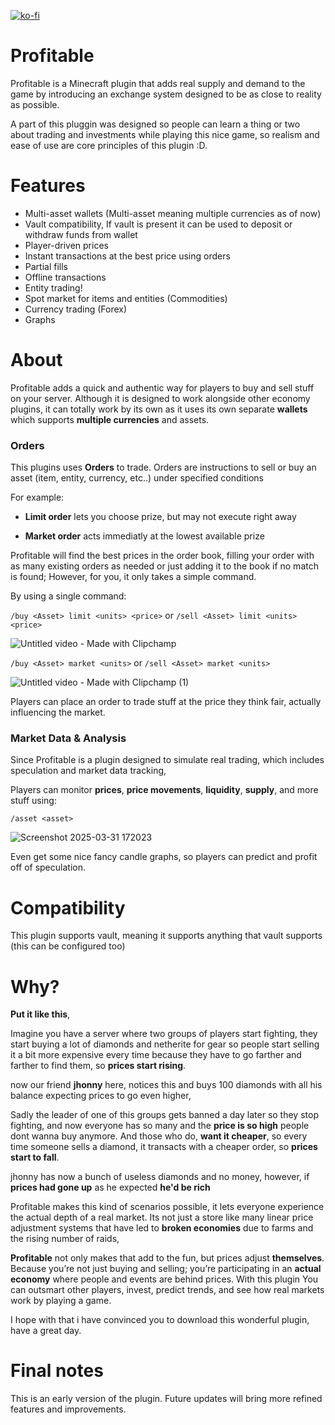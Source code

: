 [![ko-fi](https://ko-fi.com/img/githubbutton_sm.svg)](https://ko-fi.com/V7V110GP3T)

# Profitable
Profitable is a Minecraft plugin that adds real supply and demand to the game by introducing an exchange system designed to be as close to reality as possible.

A part of this pluggin was designed so people can learn a thing or two about trading and investments while playing this nice game, so realism and ease of use are core principles of this plugin :D.

# Features

- Multi-asset wallets (Multi-asset meaning multiple currencies as of now)
- Vault compatibility, If vault is present it can be used to deposit or withdraw funds from wallet
- Player-driven prices
- Instant transactions at the best price using orders
- Partial fills
- Offline transactions
- Entity trading!
- Spot market for items and entities (Commodities)
- Currency trading (Forex)
- Graphs

# About
Profitable adds a quick and authentic way for players to buy and sell stuff on your server.
Although it is designed to work alongside other economy plugins, it can totally work by its own as it uses its own separate **wallets** which supports **multiple currencies** and assets.

### Orders

This plugins uses **Orders** to trade.
Orders are instructions to sell or buy an asset (item, entity, currency, etc..) under specified conditions

For example:

- **Limit order** lets you choose prize, but may not execute right away

- **Market order** acts immediatly at the lowest available prize

Profitable will find the best prices in the order book, filling your order with as many existing orders as needed or just adding it to the book if no match is found;
However, for you, it only takes a simple command.

By using a single command:

``/buy <Asset> limit <units> <price>`` or ``/sell <Asset> limit <units> <price>``

![Untitled video - Made with Clipchamp](https://github.com/user-attachments/assets/c091b8f5-9f20-44d2-bd6f-17b3ca0171b3)

``/buy <Asset> market <units>`` or ``/sell <Asset> market <units>``

![Untitled video - Made with Clipchamp (1)](https://github.com/user-attachments/assets/79305223-eb12-4910-af62-429dc131a6dd)


Players can place an order to trade stuff at the price they think fair, actually influencing the market.



### Market Data & Analysis

Since Profitable is a plugin designed to simulate real trading, which includes speculation and market data tracking,

Players can monitor **prices**, **price movements**, **liquidity**, **supply**, and more stuff using:

``/asset <asset>``

![Screenshot 2025-03-31 172023](https://github.com/user-attachments/assets/abca4ece-a906-47bd-8494-3e19f9007346)


Even get some nice fancy candle graphs, so players can predict and profit off of speculation.



# Compatibility

This plugin supports vault, meaning it supports anything that vault supports (this can be configured too)

# Why?

**Put it like this**, 

Imagine you have a server where two groups of players start fighting, they start buying a lot of diamonds and netherite for gear so people start selling it a bit more expensive every time because they have to go farther and farther to find them, so **prices start rising**.

now our friend **jhonny** here, notices this and buys 100 diamonds with all his balance expecting prices to go even higher,

Sadly the leader of one of this groups gets banned a day later so they stop fighting, and now everyone has so many and the **price is so high** people dont wanna buy anymore. 
And those who do, **want it cheaper**, so every time someone sells a diamond, it transacts with a cheaper order, so **prices start to fall**.

jhonny has now a bunch of useless diamonds and no money,
however, if **prices had gone up** as he expected **he'd be rich**

Profitable makes this kind of scenarios possible, it lets everyone experience the actual depth of a real market. Its not just a store like many linear price adjustment systems that have led to **broken economies** due to farms and the rising number of raids, 
 
**Profitable** not only makes that add to the fun, but prices adjust **themselves**. 
Because you’re not just buying and selling; you’re participating in an **actual economy** where people and events are behind prices.
With this plugin You can outsmart other players, invest, predict trends, and see how real markets work by playing a game.


I hope with that i have convinced you to download this wonderful plugin, have a great day.


# Final notes

This is an early version of the plugin. Future updates will bring more refined features and improvements.
